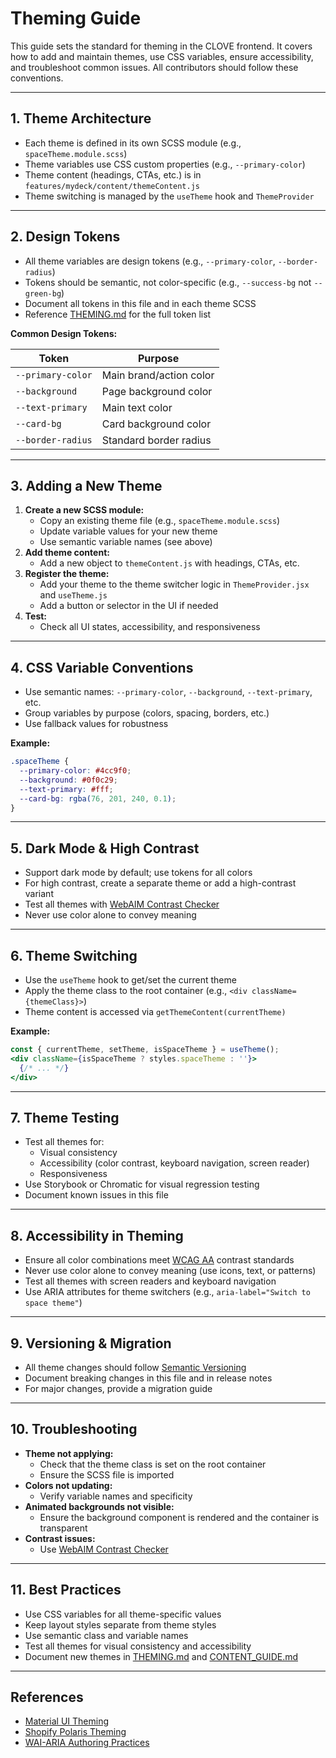 # Theming Guide

This guide sets the standard for theming in the CLOVE frontend. It covers how to add and maintain themes, use CSS variables, ensure accessibility, and troubleshoot common issues. All contributors should follow these conventions.

---

## 1. Theme Architecture
- Each theme is defined in its own SCSS module (e.g., `spaceTheme.module.scss`)
- Theme variables use CSS custom properties (e.g., `--primary-color`)
- Theme content (headings, CTAs, etc.) is in `features/mydeck/content/themeContent.js`
- Theme switching is managed by the `useTheme` hook and `ThemeProvider`

---

## 2. Design Tokens
- All theme variables are design tokens (e.g., `--primary-color`, `--border-radius`)
- Tokens should be semantic, not color-specific (e.g., `--success-bg` not `--green-bg`)
- Document all tokens in this file and in each theme SCSS
- Reference [THEMING.md](./THEMING.md) for the full token list

**Common Design Tokens:**

| Token                | Purpose                        |
|----------------------|--------------------------------|
| `--primary-color`    | Main brand/action color        |
| `--background`       | Page background color          |
| `--text-primary`     | Main text color                |
| `--card-bg`          | Card background color          |
| `--border-radius`    | Standard border radius         |

---

## 3. Adding a New Theme
1. **Create a new SCSS module:**
   - Copy an existing theme file (e.g., `spaceTheme.module.scss`)
   - Update variable values for your new theme
   - Use semantic variable names (see above)
2. **Add theme content:**
   - Add a new object to `themeContent.js` with headings, CTAs, etc.
3. **Register the theme:**
   - Add your theme to the theme switcher logic in `ThemeProvider.jsx` and `useTheme.js`
   - Add a button or selector in the UI if needed
4. **Test:**
   - Check all UI states, accessibility, and responsiveness

---

## 4. CSS Variable Conventions
- Use semantic names: `--primary-color`, `--background`, `--text-primary`, etc.
- Group variables by purpose (colors, spacing, borders, etc.)
- Use fallback values for robustness

**Example:**
```scss
.spaceTheme {
  --primary-color: #4cc9f0;
  --background: #0f0c29;
  --text-primary: #fff;
  --card-bg: rgba(76, 201, 240, 0.1);
}
```

---

## 5. Dark Mode & High Contrast
- Support dark mode by default; use tokens for all colors
- For high contrast, create a separate theme or add a high-contrast variant
- Test all themes with [WebAIM Contrast Checker](https://webaim.org/resources/contrastchecker/)
- Never use color alone to convey meaning

---

## 6. Theme Switching
- Use the `useTheme` hook to get/set the current theme
- Apply the theme class to the root container (e.g., `<div className={themeClass}>`)
- Theme content is accessed via `getThemeContent(currentTheme)`

**Example:**
```jsx
const { currentTheme, setTheme, isSpaceTheme } = useTheme();
<div className={isSpaceTheme ? styles.spaceTheme : ''}>
  {/* ... */}
</div>
```

---

## 7. Theme Testing
- Test all themes for:
  - Visual consistency
  - Accessibility (color contrast, keyboard navigation, screen reader)
  - Responsiveness
- Use Storybook or Chromatic for visual regression testing
- Document known issues in this file

---

## 8. Accessibility in Theming
- Ensure all color combinations meet [WCAG AA](https://www.w3.org/WAI/standards-guidelines/wcag/) contrast standards
- Never use color alone to convey meaning (use icons, text, or patterns)
- Test all themes with screen readers and keyboard navigation
- Use ARIA attributes for theme switchers (e.g., `aria-label="Switch to space theme"`)

---

## 9. Versioning & Migration
- All theme changes should follow [Semantic Versioning](https://semver.org/)
- Document breaking changes in this file and in release notes
- For major changes, provide a migration guide

---

## 10. Troubleshooting
- **Theme not applying:**
  - Check that the theme class is set on the root container
  - Ensure the SCSS file is imported
- **Colors not updating:**
  - Verify variable names and specificity
- **Animated backgrounds not visible:**
  - Ensure the background component is rendered and the container is transparent
- **Contrast issues:**
  - Use [WebAIM Contrast Checker](https://webaim.org/resources/contrastchecker/)

---

## 11. Best Practices
- Use CSS variables for all theme-specific values
- Keep layout styles separate from theme styles
- Use semantic class and variable names
- Test all themes for visual consistency and accessibility
- Document new themes in [THEMING.md](./THEMING.md) and [CONTENT_GUIDE.md](./CONTENT_GUIDE.md)

---

## References
- [Material UI Theming](https://mui.com/material-ui/customization/theming/)
- [Shopify Polaris Theming](https://polaris.shopify.com/design/colors)
- [WAI-ARIA Authoring Practices](https://www.w3.org/WAI/ARIA/apg/)


